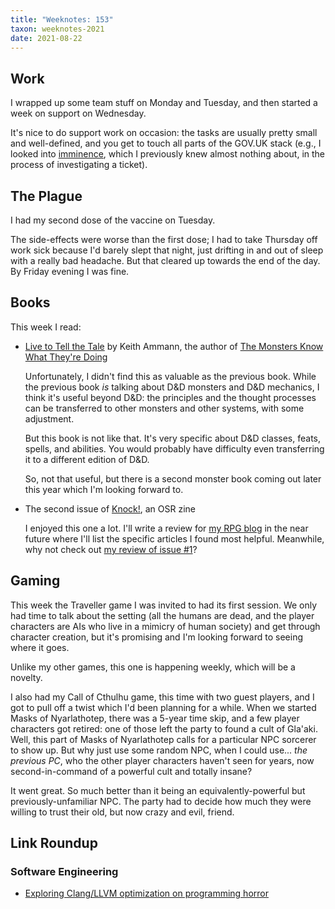 ```yaml
---
title: "Weeknotes: 153"
taxon: weeknotes-2021
date: 2021-08-22
---
```


## Work

I wrapped up some team stuff on Monday and Tuesday, and then started a
week on support on Wednesday.

It's nice to do support work on occasion: the tasks are usually pretty
small and well-defined, and you get to touch all parts of the GOV.UK
stack (e.g., I looked into [imminence][], which I previously knew
almost nothing about, in the process of investigating a ticket).

[imminence]: https://github.com/alphagov/imminence


## The Plague

I had my second dose of the vaccine on Tuesday.

The side-effects were worse than the first dose; I had to take
Thursday off work sick because I'd barely slept that night, just
drifting in and out of sleep with a really bad headache.  But that
cleared up towards the end of the day.  By Friday evening I was fine.


## Books

This week I read:

- [Live to Tell the Tale][] by Keith Ammann, the author of [The Monsters Know What They're Doing][]

  Unfortunately, I didn't find this as valuable as the previous book.
  While the previous book *is* talking about D&D monsters and D&D
  mechanics, I think it's useful beyond D&D: the principles and the
  thought processes can be transferred to other monsters and other
  systems, with some adjustment.

  But this book is not like that.  It's very specific about D&D
  classes, feats, spells, and abilities.  You would probably have
  difficulty even transferring it to a different edition of D&D.

  So, not that useful, but there is a second monster book coming out
  later this year which I'm looking forward to.

- The second issue of [Knock!][], an OSR zine

  I enjoyed this one a lot.  I'll write a review for [my RPG blog][]
  in the near future where I'll list the specific articles I found
  most helpful.  Meanwhile, why not check out [my review of issue
  #1][]?

[Live to Tell the Tale]: http://spyandowl.com/live-to-tell-the-tale
[The Monsters Know What They're Doing]: http://spyandowl.com/the-monsters-know
[Knock!]: https://www.themerrymushmen.com/our-products/
[my RPG blog]: https://www.lookwhattheshoggothdraggedin.com/
[my review of issue #1]: https://www.lookwhattheshoggothdraggedin.com/post/knock-issue-1.html


## Gaming

This week the Traveller game I was invited to had its first session.
We only had time to talk about the setting (all the humans are dead,
and the player characters are AIs who live in a mimicry of human
society) and get through character creation, but it's promising and
I'm looking forward to seeing where it goes.

Unlike my other games, this one is happening weekly, which will be a
novelty.

I also had my Call of Cthulhu game, this time with two guest players,
and I got to pull off a twist which I'd been planning for a while.
When we started Masks of Nyarlathotep, there was a 5-year time skip,
and a few player characters got retired: one of those left the party
to found a cult of Gla'aki.  Well, this part of Masks of Nyarlathotep
calls for a particular NPC sorcerer to show up.  But why just use some
random NPC, when I could use... *the previous PC*, who the other
player characters haven't seen for years, now second-in-command of a
powerful cult and totally insane?

It went great.  So much better than it being an equivalently-powerful
but previously-unfamiliar NPC.  The party had to decide how much they
were willing to trust their old, but now crazy and evil, friend.


## Link Roundup

### Software Engineering

- [Exploring Clang/LLVM optimization on programming horror](https://blog.matthieud.me/2020/exploring-clang-llvm-optimization-on-programming-horror/)

